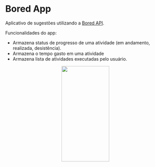 # Bored App

Aplicativo de sugestões utilizando a [Bored API](https://www.boredapi.com/).

Funcionalidades do app:
* Armazena status de progresso de uma atividade (em andamento, realizada, desistência).
* Armazena o tempo gasto em uma atividade
* Armazena lista de atividades executadas pelo usuário.

<p align="center">
<img src="https://user-images.githubusercontent.com/36517112/204031364-8569874a-77b0-4da6-8153-27b13342a2dd.png" width="150" height="300" />
</p>
